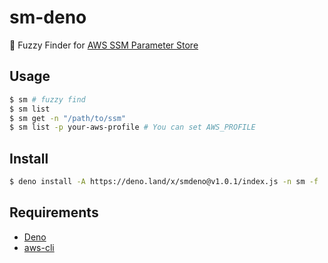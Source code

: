 # sm-deno

🦖 Fuzzy Finder for [ AWS SSM Parameter Store ](https://docs.aws.amazon.com/systems-manager/latest/userguide/systems-manager-parameter-store.html)

## Usage

```bash
$ sm # fuzzy find
$ sm list
$ sm get -n "/path/to/ssm"
$ sm list -p your-aws-profile # You can set AWS_PROFILE
```

## Install
```bash
$ deno install -A https://deno.land/x/smdeno@v1.0.1/index.js -n sm -f
```


## Requirements

- [Deno](https://deno.com)
- [aws-cli](https://aws.amazon.com/cli/)
